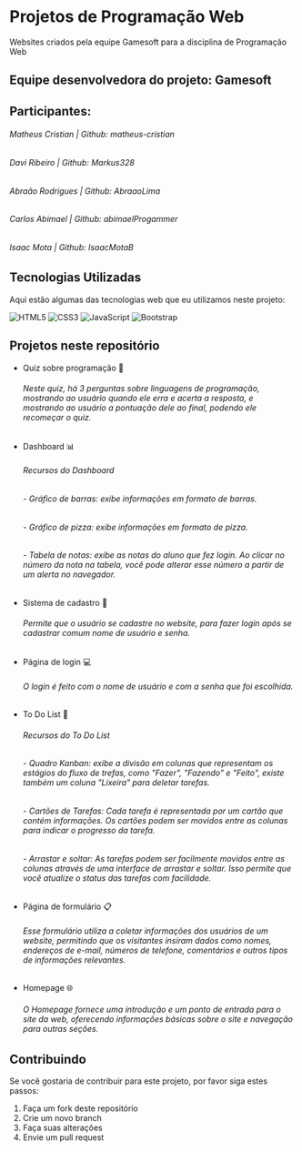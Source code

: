 # Projetos de Programação Web
Websites criados pela equipe Gamesoft para a disciplina de Programação Web

## Equipe desenvolvedora do projeto: Gamesoft

## Participantes:

###### Matheus Cristian | Github: matheus-cristian
###### Davi Ribeiro     | Github: Markus328
###### Abraão Rodrigues | Github: AbraaoLima
###### Carlos Abimael   | Github: abimaelProgammer
###### Isaac Mota       | Github: IsaacMotaB

## Tecnologias Utilizadas

Aqui estão algumas das tecnologias web que eu utilizamos neste projeto:

![HTML5](https://img.shields.io/badge/-HTML5-E34F26?style=flat&logo=html5&logoColor=white)
![CSS3](https://img.shields.io/badge/-CSS3-1572B6?style=flat&logo=css3)
![JavaScript](https://img.shields.io/badge/-JavaScript-F7DF1E?style=flat&logo=javascript&logoColor=black)
![Bootstrap](https://img.shields.io/badge/-Bootstrap-563D7C?style=flat&logo=bootstrap)

## Projetos neste repositório

- Quiz sobre programação 📑
    ###### Neste quiz, há 3 perguntas sobre linguagens de programação, mostrando ao usuário quando ele erra e acerta a resposta, e mostrando ao usuário a pontuação dele ao final, podendo ele recomeçar o quiz.
    ######

- Dashboard 📊
    ###### Recursos do Dashboard

    ###### - Gráfico de barras: exibe informações em formato de barras.
    ###### - Gráfico de pizza: exibe informações em formato de pizza.
    ###### - Tabela de notas: exibe as notas do aluno que fez login. Ao clicar no número da nota na tabela, você pode alterar esse número a partir de um alerta no navegador.

- Sistema de cadastro 🪪
    ###### Permite que o usuário se cadastre no website, para fazer login após se cadastrar comum nome de usuário e senha.

- Página de login 💻
    ###### O login é feito com o nome de usuário e com a senha que foi escolhida.

- To Do List 📝
    ###### Recursos do To Do List

    ###### -  Quadro Kanban: exibe a divisão em colunas que representam os estágios do fluxo de trefas, como "Fazer", "Fazendo" e "Feito", existe também um coluna "Lixeira" para deletar tarefas.
    ###### - Cartões de Tarefas: Cada tarefa é representada por um cartão que contém informações. Os cartões podem ser movidos entre as colunas para indicar o progresso da tarefa.
    ###### - Arrastar e soltar: As tarefas podem ser facilmente movidos entre as colunas através de uma interface de arrastar e soltar. Isso permite que você atualize o status das tarefas com facilidade.

- Página de formulário 📋
    ###### Esse formulário utiliza a coletar informações dos usuários de um website, permitindo que os visitantes insiram dados como nomes, endereços de e-mail, números de telefone, comentários e outros tipos de informações relevantes.

- Homepage 🌐
    ###### O Homepage fornece uma introdução e um ponto de entrada para o site da web, oferecendo  informações básicas sobre o site e navegação para outras seções.           

## Contribuindo

Se você gostaria de contribuir para este projeto, por favor siga estes passos:

1. Faça um fork deste repositório
2. Crie um novo branch
3. Faça suas alterações
4. Envie um pull request

